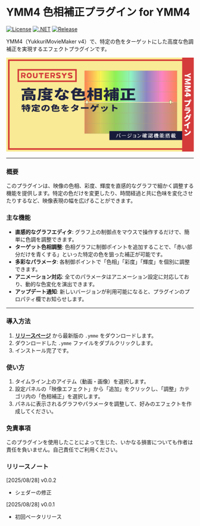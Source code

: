 # YMM4 色相補正プラグイン for YMM4

[![License](https://img.shields.io/badge/license-MIT-blue.svg)](LICENSE)
[![.NET](https://img.shields.io/badge/.NET-9.0-purple.svg)](#)
[![Release](https://img.shields.io/github/v/release/routersys/YMM4-HueCorrection.svg)](https://github.com/routersys/YMM4-HueCorrection/releases)

YMM4（YukkuriMovieMaker v4）で、特定の色をターゲットにした高度な色調補正を実現するエフェクトプラグインです。

![image](https://github.com/routersys/YMM4-HueCorrection/blob/main/HueCorrection.png)

---

### 概要

このプラグインは、映像の色相、彩度、輝度を直感的なグラフで細かく調整する機能を提供します。特定の色だけを変更したり、時間経過と共に色味を変化させたりするなど、映像表現の幅を広げることができます。

### 主な機能

- **直感的なグラフエディタ**: グラフ上の制御点をマウスで操作するだけで、簡単に色調を調整できます。
- **ターゲット色相調整**: 色相グラフに制御ポイントを追加することで、「赤い部分だけを青くする」といった特定の色を狙った補正が可能です。
- **多彩なパラメータ**: 各制御ポイントで「色相」「彩度」「輝度」を個別に調整できます。
- **アニメーション対応**: 全てのパラメータはアニメーション設定に対応しており、動的な色変化を演出できます。
- **アップデート通知**: 新しいバージョンが利用可能になると、プラグインのプロパティ欄でお知らせします。

---

### 導入方法

1. **[リリースページ](https://github.com/routersys/YMM4-HueCorrection/releases)** から最新版の `.ymme` をダウンロードします。
2. ダウンロードした `.ymme` ファイルをダブルクリックします。
3. インストール完了です。

### 使い方
1. タイムライン上のアイテム（動画・画像）を選択します。
2. 設定パネルの「映像エフェクト」から「追加」をクリックし、「調整」カテゴリ内の「色相補正」を選択します。
3. パネルに表示されるグラフやパラメータを調整して、好みのエフェクトを作成してください。

### 免責事項

このプラグインを使用したことによって生じた、いかなる損害についても作者は責任を負いません。自己責任でご利用ください。

### リリースノート
[2025/08/28] v0.0.2
- シェダーの修正

[2025/08/28] v0.0.1
- 初回ベータリリース
